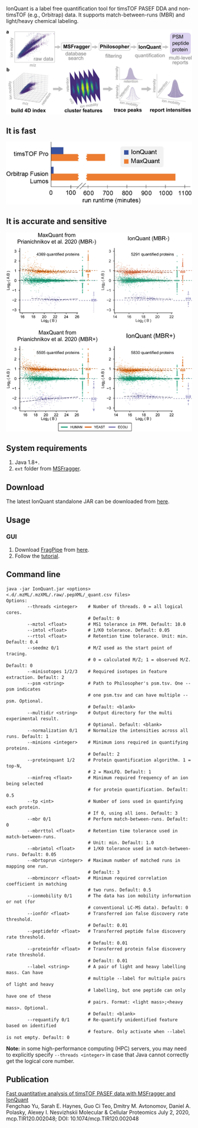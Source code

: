 IonQuant is a label free quantification tool for timsTOF PASEF DDA and non-timsTOF (e.g., Orbitrap) data. It supports match-between-runs (MBR) and light/heavy chemical labeling.

<img src="https://raw.githubusercontent.com/Nesvilab/IonQuant/master/doc/Fig1.jpg" width="600"/>

## It is fast
<img src="https://raw.githubusercontent.com/Nesvilab/IonQuant/master/doc/fig2.jpg" width="600"/>

## It is accurate and sensitive
<img src="https://raw.githubusercontent.com/Nesvilab/IonQuant/master/doc/fig3.jpg" width="600"/>

## System requirements
1. Java 1.8+.
2. `ext` folder from [MSFragger](https://msfragger.arsci.com/upgrader/).

## Download
The latest IonQuant standalone JAR can be downloaded from [here](https://github.com/Nesvilab/IonQuant/releases/download/1.3.0/IonQuant-1.3.0.jar).

## Usage
### GUI
1. Download [FragPipe](http://fragpipe.nesvilab.org/) from [here](https://github.com/Nesvilab/FragPipe/releases/latest).
2. Follow the [tutorial](http://msfragger.nesvilab.org/tutorial_fragpipe.html#lfq-label-free-quantification).

## Command line
```shell
java -jar IonQuant.jar <options> <.d/.mzML/.mzXML/.raw/.pepXML/_quant.csv files>
Options:
        --threads <integer>    # Number of threads. 0 = all logical cores. 
                               # Default: 0
        --mztol <float>        # MS1 tolerance in PPM. Default: 10.0
        --imtol <float>        # 1/K0 tolerance. Default: 0.05
        --rttol <float>        # Retention time tolerance. Unit: min. Default: 0.4
        --seedmz 0/1           # M/Z used as the start point of tracing. 
                               # 0 = calculated M/Z; 1 = observed M/Z. Default: 0
        --minisotopes 1/2/3    # Required isotopes in feature extraction. Default: 2
        --psm <string>         # Path to Philosopher's psm.tsv. One --psm indicates 
                               # one psm.tsv and can have multiple --psm. Optional.
                               # Default: <blank>
        --multidir <string>    # Output directory for the multi experimental result. 
                               # Optional. Default: <blank>
        --normalization 0/1    # Normalize the intensities across all runs. Default: 1
        --minions <integer>    # Minimum ions required in quantifying proteins. 
                               # Default: 2
        --proteinquant 1/2     # Protein quantification algorithm. 1 = top-N, 
                               # 2 = MaxLFQ. Default: 1
        --minfreq <float>      # Minimum required frequency of an ion being selected 
                               # for protein quantification. Default: 0.5
        --tp <int>             # Number of ions used in quantifying each protein. 
                               # If 0, using all ions. Default: 3
        --mbr 0/1              # Perform match-between-runs. Default: 0
        --mbrrttol <float>     # Retention time tolerance used in match-between-runs. 
                               # Unit: min. Default: 1.0
        --mbrimtol <float>     # 1/K0 tolerance used in match-between-runs. Default: 0.05
        --mbrtoprun <integer>  # Maximum number of matched runs in mapping one run. 
                               # Default: 3
        --mbrmincorr <float>   # Minimum required correlation coefficient in matching 
                               # two runs. Default: 0.5
        --ionmobility 0/1      # The data has ion mobility information or not (for 
                               # conventional LC-MS data). Default: 0
        --ionfdr <float>       # Transferred ion false discovery rate threshold. 
                               # Default: 0.01
        --peptidefdr <float>   # Transferred peptide false discovery rate threshold. 
                               # Default: 0.01
        --proteinfdr <float>   # Transferred protein false discovery rate threshold. 
                               # Default: 0.01
        --label <string>       # A pair of light and heavy labelling mass. Can have 
                               # multiple --label for multiple pairs of light and heavy 
                               # labelling, but one peptide can only have one of these 
                               # pairs. Format: <light mass>;<heavy mass>. Optional. 
                               # Default: <blank>
        --requantify 0/1       # Re-quantify unidentified feature based on identified 
                               # feature. Only activate when --label is not empty. Default: 0
```
**Note:** in some high-performance computing (HPC) servers, you may need to explicitly specify `--threads <integer>` in case that Java cannot correctly get the logical core number.

## Publication
<a href="https://www.mcponline.org/content/early/2020/07/02/mcp.TIR120.002048" target="_blank">Fast quantitative analysis of timsTOF PASEF data with MSFragger and IonQuant</a>
<br>
Fengchao Yu, Sarah E. Haynes, Guo Ci Teo, Dmitry M. Avtonomov, Daniel A. Polasky, Alexey I. Nesvizhskii
Molecular & Cellular Proteomics July 2, 2020, mcp.TIR120.002048; DOI: 10.1074/mcp.TIR120.002048




